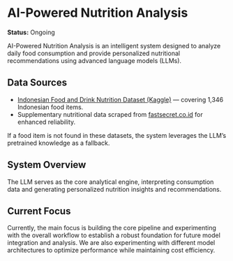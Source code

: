 # AI-Powered Nutrition Analysis

**Status:** Ongoing

AI-Powered Nutrition Analysis is an intelligent system designed to analyze daily food consumption and provide personalized nutritional recommendations using advanced language models (LLMs).  

## Data Sources
- [Indonesian Food and Drink Nutrition Dataset (Kaggle)](https://www.kaggle.com/datasets/anasfikrihanif/indonesian-food-and-drink-nutrition-dataset?resource=download) — covering 1,346 Indonesian food items.  
- Supplementary nutritional data scraped from [fastsecret.co.id](https://www.fastsecret.co.id) for enhanced reliability.  

If a food item is not found in these datasets, the system leverages the LLM’s pretrained knowledge as a fallback.

## System Overview
The LLM serves as the core analytical engine, interpreting consumption data and generating personalized nutrition insights and recommendations.

## Current Focus
Currently, the main focus is building the core pipeline and experimenting with the overall workflow to establish a robust foundation for future model integration and analysis.
We are also experimenting with different model architectures to optimize performance while maintaining cost efficiency.

